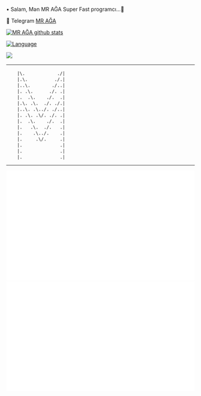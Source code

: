  • Salam, Mən MR AĞA Super Fast programcı...👋
 
  🖤 Telegram [MR AĞA](https://t.me/tenha055)



[![MR AĞA github stats](https://github-readme-stats.vercel.app/api?username=AzeMusic&show_icons=true&theme=cobalt&count_private=true)](https://github.com/AzeMusic)

[![Language](https://github-readme-stats.vercel.app/api/top-langs/?username=AzeMusic&layout=compact&theme=midnight-purple&hide=Css)](https://github.com/AzeMusic)

![](https://visitor-badge.laobi.icu/badge?page_id=AzeMusic)

</a>


 ---------------------

        |\.            ./|      
        |.\.          ./.|
        |..\.        ./..|
        |. .\.      ./. .|
        |.  .\.    ./.  .|        
        |.\. .\.  ./. ./.|
        |..\. .\../. ./..|
        |. .\. .\/. ./. .|
        |.  .\.    ./.  .|
        |.   .\.  ./.   .|
        |.    .\../.    .|
        |.     .\/.     .|
        |.              .|
        |.              .|
        |.              .|
______
</a>

 






<img src="https://github.com/AzeMusic/github-stats/blob/master/generated/overview.svg#gh-dark-mode-only" />

<img src="https://github.com/AzeMusic/github-stats/blob/master/generated/overview.svg#gh-dark-mode-only" />

</a>


 
